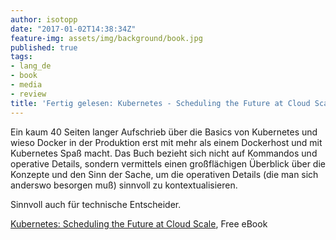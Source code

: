 ```yaml
---
author: isotopp
date: "2017-01-02T14:38:34Z"
feature-img: assets/img/background/book.jpg
published: true
tags:
- lang_de
- book
- media
- review
title: 'Fertig gelesen: Kubernetes - Scheduling the Future at Cloud Scale'
---
```

Ein kaum 40 Seiten langer Aufschrieb über die Basics von Kubernetes und wieso Docker in der Produktion erst mit mehr als einem Dockerhost und mit Kubernetes Spaß macht. Das Buch bezieht sich nicht auf Kommandos und operative Details, sondern vermittels einen großflächigen Überblick über die Konzepte und den Sinn der Sache, um die operativen Details (die man sich anderswo besorgen muß) sinnvoll zu kontextualisieren.

Sinnvoll auch für technische Entscheider.

[Kubernetes: Scheduling the Future at Cloud Scale](https://www.openshift.com/promotions/kubernetes.html), Free eBook
